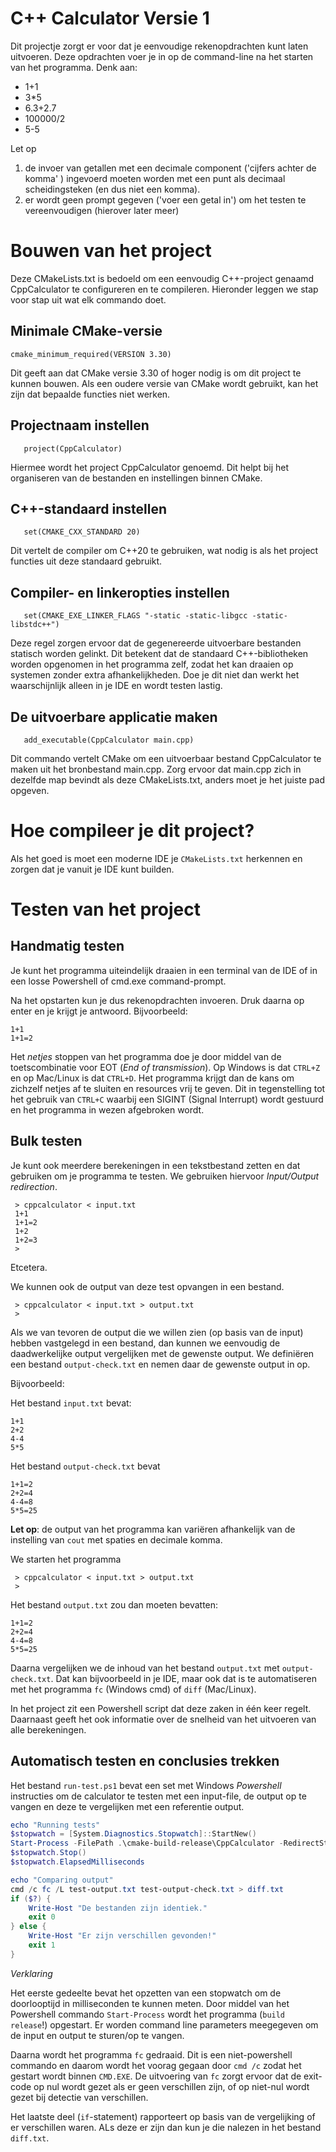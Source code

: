 # C++ Calculator Versie 1

Dit projectje zorgt er voor dat je eenvoudige rekenopdrachten kunt laten uitvoeren. Deze opdrachten voer je in
op de command-line na het starten van het programma. Denk aan:

* 1+1
* 3*5
* 6.3+2.7
* 100000/2
* 5-5

Let op

1. de invoer van getallen met een decimale component ('cijfers achter de komma' ) ingevoerd moeten worden met
   een punt als decimaal scheidingsteken (en dus niet een komma).
2. er wordt geen prompt gegeven ('voer een getal in') om het testen te vereenvoudigen (hierover later meer)

# Bouwen van het project

Deze CMakeLists.txt is bedoeld om een eenvoudig C++-project genaamd CppCalculator te configureren en te compileren.
Hieronder leggen we stap voor stap uit wat elk commando doet.

## Minimale CMake-versie

```text 
cmake_minimum_required(VERSION 3.30)
```

Dit geeft aan dat CMake versie 3.30 of hoger nodig is om dit project te kunnen bouwen. Als een oudere versie van CMake
wordt gebruikt, kan het zijn dat bepaalde functies niet werken.

## Projectnaam instellen

```text
   project(CppCalculator)
```

Hiermee wordt het project CppCalculator genoemd. Dit helpt bij het organiseren van de bestanden en instellingen binnen
CMake.

## C++-standaard instellen

```text
   set(CMAKE_CXX_STANDARD 20)
```

Dit vertelt de compiler om C++20 te gebruiken, wat nodig is als het project functies uit deze standaard gebruikt.

## Compiler- en linkeropties instellen

```text
   set(CMAKE_EXE_LINKER_FLAGS "-static -static-libgcc -static-libstdc++")
```

Deze regel zorgen ervoor dat de gegenereerde uitvoerbare bestanden statisch worden gelinkt. Dit betekent dat de
standaard C++-bibliotheken worden opgenomen in het programma zelf, zodat het kan draaien op systemen zonder extra
afhankelijkheden. Doe je dit niet dan werkt het waarschijnlijk alleen in je IDE en wordt testen lastig.

## De uitvoerbare applicatie maken

```text
   add_executable(CppCalculator main.cpp)
```

Dit commando vertelt CMake om een uitvoerbaar bestand CppCalculator te maken uit het bronbestand main.cpp. Zorg ervoor
dat main.cpp zich in dezelfde map bevindt als deze CMakeLists.txt, anders moet je het juiste pad opgeven.

# Hoe compileer je dit project?

Als het goed is moet een moderne IDE je `CMakeLists.txt` herkennen en zorgen dat je vanuit je IDE kunt builden.

# Testen van het project

## Handmatig testen
Je kunt het programma uiteindelijk draaien in een terminal van de IDE of in een losse Powershell of cmd.exe command-prompt.

Na het opstarten kun je dus rekenopdrachten invoeren. Druk daarna op enter en je krijgt je antwoord. Bijvoorbeeld:
```text
1+1
1+1=2
```

Het *netjes* stoppen van het programma doe je door middel van de toetscombinatie voor EOT (*End of transmission*). Op 
Windows is dat `CTRL+Z` en op Mac/Linux is dat `CTRL+D`. Het programma krijgt dan de kans om zichzelf netjes af te sluiten
en resources vrij te geven. Dit in tegenstelling tot het gebruik van `CTRL+C` waarbij een SIGINT (Signal Interrupt) wordt
gestuurd en het programma in wezen afgebroken wordt. 

## Bulk testen

Je kunt ook meerdere berekeningen in een tekstbestand zetten en dat gebruiken om je programma te testen. We gebruiken
hiervoor *Input/Output redirection*.

```shell
 > cppcalculator < input.txt
 1+1
 1+1=2
 1+2
 1+2=3
 >
```
Etcetera.

We kunnen ook de output van deze test opvangen in een bestand.

```shell
 > cppcalculator < input.txt > output.txt
 > 
```

Als we van tevoren de output die we willen zien (op basis van de input) hebben vastgelegd in een bestand, dan kunnen we
eenvoudig de daadwerkelijke output vergelijken met de gewenste output. We definiëren een bestand `output-check.txt` 
en nemen daar de gewenste output in op. 

Bijvoorbeeld:

Het bestand `input.txt` bevat:

```text
1+1
2+2
4-4
5*5
```

Het bestand `output-check.txt` bevat 
```text
1+1=2
2+2=4
4-4=8
5*5=25
```

**Let op**: de output van het programma kan variëren afhankelijk van de instelling van `cout` met spaties en
decimale komma.

We starten het programma 

```shell
 > cppcalculator < input.txt > output.txt
 > 
```

Het bestand `output.txt` zou dan moeten bevatten:
```text
1+1=2
2+2=4
4-4=8
5*5=25
```

Daarna vergelijken we de inhoud van het bestand `output.txt` met `output-check.txt`. Dat kan bijvoorbeeld in je IDE, maar
ook dat is te automatiseren met het programma `fc` (Windows cmd) of `diff` (Mac/Linux). 

In het project zit een Powershell script dat deze zaken in één keer regelt. Daarnaast geeft het ook informatie over
de snelheid van het uitvoeren van alle berekeningen.

## Automatisch testen en conclusies trekken

Het bestand `run-test.ps1` bevat een set met Windows *Powershell* instructies om de calculator te testen met een input-file, de output
op te vangen en deze te vergelijken met een referentie output. 

```powershell
echo "Running tests"
$stopwatch = [System.Diagnostics.Stopwatch]::StartNew()
Start-Process -FilePath .\cmake-build-release\CppCalculator -RedirectStandardInput "test-input.txt" -RedirectStandardOutput "test-output.txt" -NoNewWindow -Wait
$stopwatch.Stop()
$stopwatch.ElapsedMilliseconds

echo "Comparing output"
cmd /c fc /L test-output.txt test-output-check.txt > diff.txt
if ($?) {
    Write-Host "De bestanden zijn identiek."
    exit 0
} else {
    Write-Host "Er zijn verschillen gevonden!"
    exit 1
}
```

*Verklaring*

Het eerste gedeelte bevat het opzetten van een stopwatch om de doorlooptijd in milliseconden te kunnen meten. Door middel
van het Powershell commando `Start-Process` wordt het programma (`build release`!) opgestart. Er worden command line
parameters meegegeven om de input en output te sturen/op te vangen. 

Daarna wordt het programma `fc` gedraaid. Dit is een niet-powershell commando en daarom wordt het voorag gegaan door
`cmd /c` zodat het gestart wordt binnen `CMD.EXE`. De uitvoering van `fc` zorgt ervoor dat de exit-code op nul wordt
gezet als er geen verschillen zijn, of op niet-nul wordt gezet bij detectie van verschillen.

Het laatste deel (`if`-statement) rapporteert op basis van de vergelijking of er verschillen waren. ALs deze er zijn
dan kun je die nalezen in het bestand `diff.txt`.
